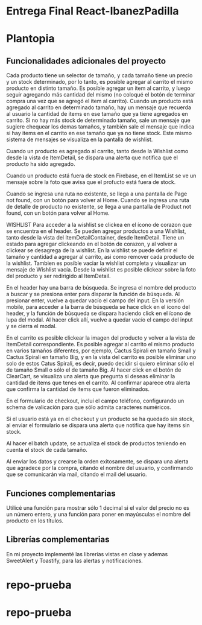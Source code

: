 # Entrega Final React-IbanezPadilla
# Plantopia


## Funcionalidades adicionales del proyecto
Cada producto tiene un selector de tamaño, y cada tamaño tiene un precio y un stock determinado, por lo tanto, es posible agregar al carrito el mismo producto en distinto tamaño.
Es posible agregar un item al carrito, y luego seguir agregando más cantidad del mismo (no coloqué el botón de terminar compra una vez que se agregó el item al carrito).
Cuando un producto está agregado al carrito en determinado tamaño, hay un mensaje que recuerda al usuario la cantidad de items en ese tamaño que ya tiene agregados en carrito. 
Si no hay más stock de determinado tamaño, sale un mensaje que sugiere chequear los demas tamaños, y también sale el mensaje que indica si hay items en el carrito en ese tamaño que ya no tiene stock.
Este mismo sistema de mensajes se visualiza en la pantalla de wishlist.


Cuando un producto es agregado al carrito, tanto desde la Wishlist como desde la vista de ItemDetail, se dispara una alerta que notifica que el producto ha sido agregado.


Cuando un producto está fuera de stock en Firebase, en el ItemList se ve un mensaje sobre la foto que avisa que el profucto está fuera de stock.


Cuando se ingresa una ruta no existente, se llega a una pantalla de Page not found, con un botón para volver al Home.
Cuando se ingresa una ruta de detalle de producto no existente, se llega a una pantalla de Product not found, con un botón para volver al Home.


WISHLIST
Para acceder a la wishlist se clickea en el ícono de corazon que se encuentra en el header.
Se pueden agregar productos a una Wishlist, tanto desde la vista del ItemDetailContainer, desde ItemDetail. Tiene un estado para agregar clickeando en el botón de corazon, y al volver a clickear se desagrega de la wishlist. En la wishlist se puede definir el tamaño y cantidad a agregar al carrito, asi como remover cada producto de la wishlist. Tambien es posible vaciar la wishlist completa y visualizar un mensaje de Wishlist vacía.
Desde la wishlist es posible clickear sobre la foto del producto y ser redirigido al ItemDetail.


En el header hay una barra de búsqueda. Se ingresa el nombre del producto a buscar y se presiona enter para disparar la función de búsqueda. Al presionar enter, vuelve a quedar vacío el campo del input.
En la versión mobile, para acceder a la barra de búsqueda se hace click en el ícono del header, y la función de búsqueda se dispara haciendo click en el ícono de lupa del modal. Al hacer click allí, vuelve a quedar vacío el campo del input y se cierra el modal.


En el carrito es posible clickear la imagen del producto y volver a la vista de ItemDetail correspondiente. 
Es posible agregar al carrito el mismo producto en varios tamaños diferentes, por ejemplo, Cactus Spirali en tamaño Small y Cactus Spirali en tamaño Big, y en la vista del carrito es posible eliminar uno solo de estos Catus Spirali, es decir, puedo decidir si quiero eliminar sólo el de tamaño Small o sólo el de tamaño Big.
Al hacer click en el botón de ClearCart, se visualiza una alerta que pregunta si deseas eliminar la cantidad de items que tenes en el carrito. Al confirmar aparece otra alerta que confirma la cantidad de items que fueron eliminados. 


En el formulario de checkout, incluí el campo teléfono, configurando un schema de valicación para que sólo admita caracteres numéricos. 


Si el usuario está ya en el checkout y un producto se ha quedado sin stock, al enviar el formulario se dispara una alerta que notifica que hay items sin stock.


Al hacer el batch update, se actualiza el stock de productos teniendo en cuenta el stock de cada tamaño.


Al enviar los datos y crearse la orden exitosamente, se dispara una alerta que agradece por la compra, citando el nombre del usuario, y confirmando que se comunicarán via mail, citando el mail del usuario.


## Funciones complementarias
Utilicé una función para mostrar sólo 1 decimal si el valor del precio no es un número entero, y una función para poner en mayúsculas el nombre del producto en los títulos.


## Librerías complementarias
En mi proyecto implementé las librerías vistas en clase y ademas SweetAlert y Toastify, para las alertas y notificaciones.


# repo-prueba
# repo-prueba
